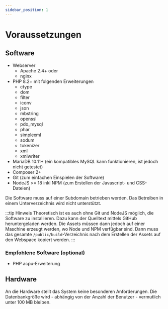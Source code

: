 ```yaml
---
sidebar_position: 1
---
```


# Voraussetzungen

## Software
* Webserver
  * Apache 2.4+ oder
  * nginx
* PHP 8.2+ mit folgenden Erweiterungen
  * ctype
  * dom
  * filter
  * iconv
  * json
  * mbstring
  * openssl
  * pdo_mysql
  * phar
  * simplexml
  * sodum
  * tokenizer
  * xml
  * xmlwriter
* MariaDB 10.11+ (ein kompatibles MySQL kann funktionieren, ist jedoch nicht getestet)
* Composer 2+
* Git (zum einfachen Einspielen der Software)
* NodeJS >= 18 inkl NPM (zum Erstellen der Javascript- und CSS-Dateien)

Die Software muss auf einer Subdomain betrieben werden. Das Betreiben in einem Unterverzeichnis wird nicht unterstützt.

:::tip Hinweis
Theoretisch ist es auch ohne Git und NodeJS möglich, die Software zu installieren. Dazu kann der Quelltext mittels GitHub
heruntergeladen werden. Die Assets müssen dann jedoch auf einer Maschine erzeugt werden, wo Node und NPM verfügbar sind.
Dann muss das gesamte `/public/build`-Verzeichnis nach dem Erstellen der Assets auf den Webspace kopiert werden.
:::

### Empfohlene Software (optional)

* PHP acpu-Erweiterung

## Hardware

An die Hardware stellt das System keine besonderen Anforderungen. Die Datenbankgröße wird - abhängig von der Anzahl der
Benutzer - vermutlich unter 100 MB bleiben.
